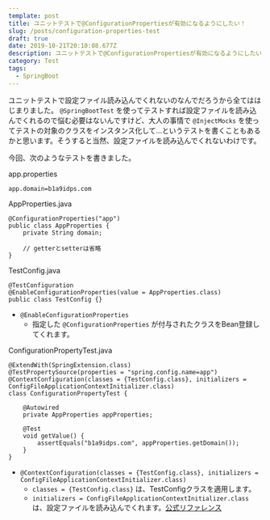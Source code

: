 ```yaml
---
template: post
title: ユニットテストで@ConfigurationPropertiesが有効になるようにしたい！
slug: /posts/configuration-properties-test
draft: true
date: 2019-10-21T20:10:08.677Z
description: ユニットテストで@ConfigurationPropertiesが有効になるようにしたい！
category: Test
tags:
  - SpringBoot
---
```

ユニットテストで設定ファイル読み込んでくれないのなんでだろうから全てははじまりました。
`@SpringBootTest` を使ってテストすれば設定ファイルを読み込んでくれるので悩む必要はないんですけど、大人の事情で `@InjectMocks` を使ってテストの対象のクラスをインスタンス化して...というテストを書くこともあるかと思います。そうすると当然、設定ファイルを読み込んでくれないわけです。  

今回、次のようなテストを書きました。  

app.properties
```
app.domain=b1a9idps.com
```

AppProperties.java
```
@ConfigurationProperties("app")
public class AppProperties {
	private String domain;

	// getterとsetterは省略
}
```

TestConfig.java  
```
@TestConfiguration
@EnableConfigurationProperties(value = AppProperties.class)
public class TestConfig {}
```

- `@EnableConfigurationProperties` 
  - 指定した `@ConfigurationProperties` が付与されたクラスをBean登録してくれます。

ConfigurationPropertyTest.java  
```
@ExtendWith(SpringExtension.class)
@TestPropertySource(properties = "spring.config.name=app")
@ContextConfiguration(classes = {TestConfig.class}, initializers = ConfigFileApplicationContextInitializer.class)
class ConfigurationPropertyTest {

	@Autowired
	private AppProperties appProperties;

	@Test
	void getValue() {
		assertEquals("b1a9idps.com", appProperties.getDomain());
	}
}
```
- `@ContextConfiguration(classes = {TestConfig.class}, initializers = ConfigFileApplicationContextInitializer.class)`
  - `classes = {TestConfig.class}` は、TestConfigクラスを適用します。
  - `initializers = ConfigFileApplicationContextInitializer.class` は、設定ファイルを読み込んでくれます。[公式リファレンス](https://docs.spring.io/spring-boot/docs/2.2.0.RELEASE/reference/html/spring-boot-features.html#boot-features-configfileapplicationcontextinitializer-test-utility)  

